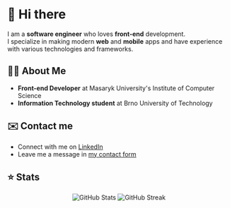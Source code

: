 # 👋 Hi there

I am a **software engineer** who loves **front-end** development.<br/>
I specialize in making modern **web** and **mobile** apps and have experience with various technologies and frameworks.

## 🧑‍💻 About Me

- **Front-end Developer** at Masaryk University's Institute of Computer Science 
- **Information Technology student** at Brno University of Technology

## ✉️ Contact me

- Connect with me on [LinkedIn](https://linkedin.com/in/dmitrii-ivanushkin)
- Leave me a message in [my contact form](https://dmitrii.online/contact)

## ⭐ Stats

<p align="center">
  <img src="https://github-readme-stats.vercel.app/api?username=lasjdhu&theme=transparent" alt="GitHub Stats" />
  <img src="https://streak-stats.demolab.com/?user=lasjdhu&theme=transparent" alt="GitHub Streak" />
</p>
